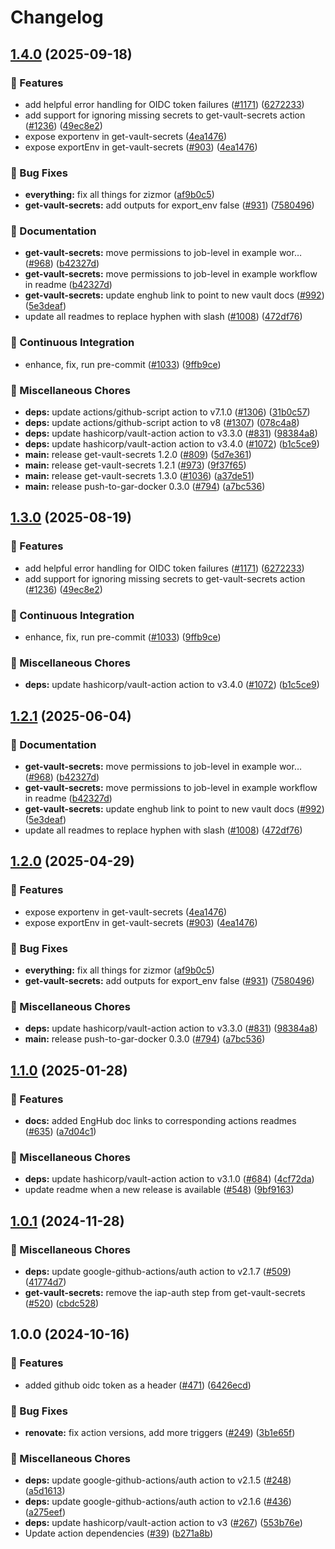 # Changelog

## [1.4.0](https://github.com/kminehart/shared-workflows/compare/get-vault-secrets/v1.3.0...get-vault-secrets/v1.4.0) (2025-09-18)


### 🎉 Features

* add helpful error handling for OIDC token failures ([#1171](https://github.com/kminehart/shared-workflows/issues/1171)) ([6272233](https://github.com/kminehart/shared-workflows/commit/62722333225a1fae03ae27a63d638f9bc2176edb))
* add support for ignoring missing secrets to get-vault-secrets action ([#1236](https://github.com/kminehart/shared-workflows/issues/1236)) ([49ec8e2](https://github.com/kminehart/shared-workflows/commit/49ec8e26626286f514faebe62b7eafcbe034fe30))
* expose exportenv in get-vault-secrets ([4ea1476](https://github.com/kminehart/shared-workflows/commit/4ea1476b297f17f388a7d9003ae28216c05bdb59))
* expose exportEnv in get-vault-secrets ([#903](https://github.com/kminehart/shared-workflows/issues/903)) ([4ea1476](https://github.com/kminehart/shared-workflows/commit/4ea1476b297f17f388a7d9003ae28216c05bdb59))


### 🐛 Bug Fixes

* **everything:** fix all things for zizmor ([af9b0c5](https://github.com/kminehart/shared-workflows/commit/af9b0c52635d39023136fb9312a354f91d9b2bfd))
* **get-vault-secrets:** add outputs for export_env false ([#931](https://github.com/kminehart/shared-workflows/issues/931)) ([7580496](https://github.com/kminehart/shared-workflows/commit/75804962c1ba608148988c1e2dc35fbb0ee21746))


### 📝 Documentation

* **get-vault-secrets:** move permissions to job-level in example wor… ([#968](https://github.com/kminehart/shared-workflows/issues/968)) ([b42327d](https://github.com/kminehart/shared-workflows/commit/b42327db568c2c02b18bc53768aeb603de8c4a81))
* **get-vault-secrets:** move permissions to job-level in example workflow in readme ([b42327d](https://github.com/kminehart/shared-workflows/commit/b42327db568c2c02b18bc53768aeb603de8c4a81))
* **get-vault-secrets:** update enghub link to point to new vault docs ([#992](https://github.com/kminehart/shared-workflows/issues/992)) ([5e3deaf](https://github.com/kminehart/shared-workflows/commit/5e3deaf6734ec48f298adadad5fb2d12a2139907))
* update all readmes to replace hyphen with slash ([#1008](https://github.com/kminehart/shared-workflows/issues/1008)) ([472df76](https://github.com/kminehart/shared-workflows/commit/472df76fb1cbb92a17fb9e055bdf0d1399109ee3))


### 🤖 Continuous Integration

* enhance, fix, run pre-commit ([#1033](https://github.com/kminehart/shared-workflows/issues/1033)) ([9ffb9ce](https://github.com/kminehart/shared-workflows/commit/9ffb9cec67a7712b4247e4ac37eb69946d802aed))


### 🔧 Miscellaneous Chores

* **deps:** update actions/github-script action to v7.1.0 ([#1306](https://github.com/kminehart/shared-workflows/issues/1306)) ([31b0c57](https://github.com/kminehart/shared-workflows/commit/31b0c573abbbd9b56060318f7327ae8bb3ec041e))
* **deps:** update actions/github-script action to v8 ([#1307](https://github.com/kminehart/shared-workflows/issues/1307)) ([078c4a8](https://github.com/kminehart/shared-workflows/commit/078c4a8af09e06d646077550f9e0f68171d5881e))
* **deps:** update hashicorp/vault-action action to v3.3.0 ([#831](https://github.com/kminehart/shared-workflows/issues/831)) ([98384a8](https://github.com/kminehart/shared-workflows/commit/98384a8bf33e1bea6957186fa78b999da95dd657))
* **deps:** update hashicorp/vault-action action to v3.4.0 ([#1072](https://github.com/kminehart/shared-workflows/issues/1072)) ([b1c5ce9](https://github.com/kminehart/shared-workflows/commit/b1c5ce97ab9234836b62604ae52a90736f9a2f43))
* **main:** release get-vault-secrets 1.2.0 ([#809](https://github.com/kminehart/shared-workflows/issues/809)) ([5d7e361](https://github.com/kminehart/shared-workflows/commit/5d7e361bc7e0a183cde8afe9899fb7b596d2659b))
* **main:** release get-vault-secrets 1.2.1 ([#973](https://github.com/kminehart/shared-workflows/issues/973)) ([9f37f65](https://github.com/kminehart/shared-workflows/commit/9f37f656e063f0ad0b0bfc38d49894b57d363936))
* **main:** release get-vault-secrets 1.3.0 ([#1036](https://github.com/kminehart/shared-workflows/issues/1036)) ([a37de51](https://github.com/kminehart/shared-workflows/commit/a37de51f3d713a30a9e4b21bcdfbd38170020593))
* **main:** release push-to-gar-docker 0.3.0 ([#794](https://github.com/kminehart/shared-workflows/issues/794)) ([a7bc536](https://github.com/kminehart/shared-workflows/commit/a7bc5367c4a91c389526d58839d8f6224dba4dcc))

## [1.3.0](https://github.com/grafana/shared-workflows/compare/get-vault-secrets/v1.2.1...get-vault-secrets/v1.3.0) (2025-08-19)


### 🎉 Features

* add helpful error handling for OIDC token failures ([#1171](https://github.com/grafana/shared-workflows/issues/1171)) ([6272233](https://github.com/grafana/shared-workflows/commit/62722333225a1fae03ae27a63d638f9bc2176edb))
* add support for ignoring missing secrets to get-vault-secrets action ([#1236](https://github.com/grafana/shared-workflows/issues/1236)) ([49ec8e2](https://github.com/grafana/shared-workflows/commit/49ec8e26626286f514faebe62b7eafcbe034fe30))


### 🤖 Continuous Integration

* enhance, fix, run pre-commit ([#1033](https://github.com/grafana/shared-workflows/issues/1033)) ([9ffb9ce](https://github.com/grafana/shared-workflows/commit/9ffb9cec67a7712b4247e4ac37eb69946d802aed))


### 🔧 Miscellaneous Chores

* **deps:** update hashicorp/vault-action action to v3.4.0 ([#1072](https://github.com/grafana/shared-workflows/issues/1072)) ([b1c5ce9](https://github.com/grafana/shared-workflows/commit/b1c5ce97ab9234836b62604ae52a90736f9a2f43))

## [1.2.1](https://github.com/grafana/shared-workflows/compare/get-vault-secrets-v1.2.0...get-vault-secrets/v1.2.1) (2025-06-04)


### 📝 Documentation

* **get-vault-secrets:** move permissions to job-level in example wor… ([#968](https://github.com/grafana/shared-workflows/issues/968)) ([b42327d](https://github.com/grafana/shared-workflows/commit/b42327db568c2c02b18bc53768aeb603de8c4a81))
* **get-vault-secrets:** move permissions to job-level in example workflow in readme ([b42327d](https://github.com/grafana/shared-workflows/commit/b42327db568c2c02b18bc53768aeb603de8c4a81))
* **get-vault-secrets:** update enghub link to point to new vault docs ([#992](https://github.com/grafana/shared-workflows/issues/992)) ([5e3deaf](https://github.com/grafana/shared-workflows/commit/5e3deaf6734ec48f298adadad5fb2d12a2139907))
* update all readmes to replace hyphen with slash ([#1008](https://github.com/grafana/shared-workflows/issues/1008)) ([472df76](https://github.com/grafana/shared-workflows/commit/472df76fb1cbb92a17fb9e055bdf0d1399109ee3))

## [1.2.0](https://github.com/grafana/shared-workflows/compare/get-vault-secrets-v1.1.0...get-vault-secrets-v1.2.0) (2025-04-29)


### 🎉 Features

* expose exportenv in get-vault-secrets ([4ea1476](https://github.com/grafana/shared-workflows/commit/4ea1476b297f17f388a7d9003ae28216c05bdb59))
* expose exportEnv in get-vault-secrets ([#903](https://github.com/grafana/shared-workflows/issues/903)) ([4ea1476](https://github.com/grafana/shared-workflows/commit/4ea1476b297f17f388a7d9003ae28216c05bdb59))


### 🐛 Bug Fixes

* **everything:** fix all things for zizmor ([af9b0c5](https://github.com/grafana/shared-workflows/commit/af9b0c52635d39023136fb9312a354f91d9b2bfd))
* **get-vault-secrets:** add outputs for export_env false ([#931](https://github.com/grafana/shared-workflows/issues/931)) ([7580496](https://github.com/grafana/shared-workflows/commit/75804962c1ba608148988c1e2dc35fbb0ee21746))


### 🔧 Miscellaneous Chores

* **deps:** update hashicorp/vault-action action to v3.3.0 ([#831](https://github.com/grafana/shared-workflows/issues/831)) ([98384a8](https://github.com/grafana/shared-workflows/commit/98384a8bf33e1bea6957186fa78b999da95dd657))
* **main:** release push-to-gar-docker 0.3.0 ([#794](https://github.com/grafana/shared-workflows/issues/794)) ([a7bc536](https://github.com/grafana/shared-workflows/commit/a7bc5367c4a91c389526d58839d8f6224dba4dcc))

## [1.1.0](https://github.com/grafana/shared-workflows/compare/get-vault-secrets-v1.0.1...get-vault-secrets-v1.1.0) (2025-01-28)


### 🎉 Features

* **docs:** added EngHub doc links to corresponding actions readmes ([#635](https://github.com/grafana/shared-workflows/issues/635)) ([a7d04c1](https://github.com/grafana/shared-workflows/commit/a7d04c1e98496dbf07f8e44602933af07ba62f9f))


### 🔧 Miscellaneous Chores

* **deps:** update hashicorp/vault-action action to v3.1.0 ([#684](https://github.com/grafana/shared-workflows/issues/684)) ([4cf72da](https://github.com/grafana/shared-workflows/commit/4cf72da04db103f024b145c360f0743c298740b5))
* update readme when a new release is available ([#548](https://github.com/grafana/shared-workflows/issues/548)) ([9bf9163](https://github.com/grafana/shared-workflows/commit/9bf9163126c44247bcee6b6b9390eb488f9ead53))

## [1.0.1](https://github.com/grafana/shared-workflows/compare/get-vault-secrets-v1.0.0...get-vault-secrets-v1.0.1) (2024-11-28)


### 🔧 Miscellaneous Chores

* **deps:** update google-github-actions/auth action to v2.1.7 ([#509](https://github.com/grafana/shared-workflows/issues/509)) ([41774d7](https://github.com/grafana/shared-workflows/commit/41774d7ebb3ca78e05aa6d2007e5e98c7a2fcf4f))
* **get-vault-secrets:** remove the iap-auth step from get-vault-secrets ([#520](https://github.com/grafana/shared-workflows/issues/520)) ([cbdc528](https://github.com/grafana/shared-workflows/commit/cbdc528c28586253be7c33b531916b2bd7431324))

## 1.0.0 (2024-10-16)


### 🎉 Features

* added github oidc token as a header ([#471](https://github.com/grafana/shared-workflows/issues/471)) ([6426ecd](https://github.com/grafana/shared-workflows/commit/6426ecdc24bc202b5d0ac928f1bbede1ebcc4298))


### 🐛 Bug Fixes

* **renovate:** fix action versions, add more triggers ([#249](https://github.com/grafana/shared-workflows/issues/249)) ([3b1e65f](https://github.com/grafana/shared-workflows/commit/3b1e65f1b3b563a309b4aa5f888d916ad389cec3))


### 🔧 Miscellaneous Chores

* **deps:** update google-github-actions/auth action to v2.1.5 ([#248](https://github.com/grafana/shared-workflows/issues/248)) ([a5d1613](https://github.com/grafana/shared-workflows/commit/a5d1613fba998ba9b99b7267b6f9b915562da962))
* **deps:** update google-github-actions/auth action to v2.1.6 ([#436](https://github.com/grafana/shared-workflows/issues/436)) ([a275eef](https://github.com/grafana/shared-workflows/commit/a275eefa9f63e3bec05bd90ea77cfbbc9879afe8))
* **deps:** update hashicorp/vault-action action to v3 ([#267](https://github.com/grafana/shared-workflows/issues/267)) ([553b76e](https://github.com/grafana/shared-workflows/commit/553b76e74be26afbed46de7df5393459deccacad))
* Update action dependencies ([#39](https://github.com/grafana/shared-workflows/issues/39)) ([b271a8b](https://github.com/grafana/shared-workflows/commit/b271a8b01e61d00dc987dbb77744bd9e01fe862d))
